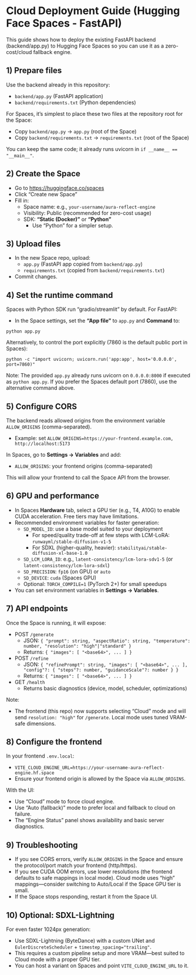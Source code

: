 # Cloud Deployment Guide (Hugging Face Spaces - FastAPI)

This guide shows how to deploy the existing FastAPI backend (backend/app.py) to Hugging Face Spaces so you can use it as a zero-cost/cloud fallback engine.

## 1) Prepare files

Use the backend already in this repository:
- `backend/app.py` (FastAPI application)
- `backend/requirements.txt` (Python dependencies)

For Spaces, it’s simplest to place these two files at the repository root for the Space:
- Copy `backend/app.py` → `app.py` (root of the Space)
- Copy `backend/requirements.txt` → `requirements.txt` (root of the Space)

You can keep the same code; it already runs uvicorn in `if __name__ == "__main__"`.

## 2) Create the Space

- Go to https://huggingface.co/spaces
- Click “Create new Space”
- Fill in:
  - Space name: e.g., `your-username/aura-reflect-engine`
  - Visibility: Public (recommended for zero-cost usage)
  - SDK: **“Static (Docker)”** or **“Python”**
    - Use “Python” for a simpler setup.

## 3) Upload files

- In the new Space repo, upload:
  - `app.py` (FastAPI app copied from `backend/app.py`)
  - `requirements.txt` (copied from `backend/requirements.txt`)
- Commit changes.

## 4) Set the runtime command

Spaces with Python SDK run “gradio/streamlit” by default. For FastAPI:
- In the Space settings, set the **“App file”** to `app.py` and **Command** to:

```
python app.py
```

Alternatively, to control the port explicitly (7860 is the default public port in Spaces):

```
python -c "import uvicorn; uvicorn.run('app:app', host='0.0.0.0', port=7860)"
```

Note: The provided `app.py` already runs uvicorn on `0.0.0.0:8000` if executed as `python app.py`. If you prefer the Spaces default port (7860), use the alternative command above.

## 5) Configure CORS

The backend reads allowed origins from the environment variable `ALLOW_ORIGINS` (comma-separated).
- Example: set `ALLOW_ORIGINS=https://your-frontend.example.com, http://localhost:5173`

In Spaces, go to **Settings → Variables** and add:
- `ALLOW_ORIGINS`: your frontend origins (comma-separated)

This will allow your frontend to call the Space API from the browser.

## 6) GPU and performance

- In Spaces **Hardware** tab, select a GPU tier (e.g., T4, A10G) to enable CUDA acceleration. Free tiers may have limitations.
- Recommended environment variables for faster generation:
  - `SD_MODEL_ID`: use a base model suited to your deployment
    - For speed/quality trade-off at few steps with LCM-LoRA: `runwayml/stable-diffusion-v1-5`
    - For SDXL (higher-quality, heavier): `stabilityai/stable-diffusion-xl-base-1.0`
  - `SD_LCM_LORA_ID`: e.g., `latent-consistency/lcm-lora-sdv1-5` (or `latent-consistency/lcm-lora-sdxl`)
  - `SD_PRECISION`: `fp16` (on GPU) or `auto`
  - `SD_DEVICE`: `cuda` (Spaces GPU)
  - Optional: `TORCH_COMPILE=1` (PyTorch 2+) for small speedups
- You can set environment variables in **Settings → Variables**.

## 7) API endpoints

Once the Space is running, it will expose:
- POST `/generate`
  - JSON: `{ "prompt": string, "aspectRatio": string, "temperature": number, "resolution": "high"|"standard" }`
  - Returns: `{ "images": [ "<base64>", ... ] }`
- POST `/refine`
  - JSON: `{ "refinePrompt": string, "images": [ "<base64>", ... ], "config"?: { "steps"?: number, "guidanceScale"?: number } }`
  - Returns: `{ "images": [ "<base64>", ... ] }`
- GET `/health`
  - Returns basic diagnostics (device, model, scheduler, optimizations)

Note:
- The frontend (this repo) now supports selecting “Cloud” mode and will send `resolution: "high"` for `/generate`. Local mode uses tuned VRAM-safe dimensions.

## 8) Configure the frontend

In your frontend `.env.local`:
- `VITE_CLOUD_ENGINE_URL=https://your-username-aura-reflect-engine.hf.space`
- Ensure your frontend origin is allowed by the Space via `ALLOW_ORIGINS`.

With the UI:
- Use “Cloud” mode to force cloud engine.
- Use “Auto (fallback)” mode to prefer local and fallback to cloud on failure.
- The “Engine Status” panel shows availability and basic server diagnostics.

## 9) Troubleshooting

- If you see CORS errors, verify `ALLOW_ORIGINS` in the Space and ensure the protocol/port match your frontend (http/https).
- If you see CUDA OOM errors, use lower resolutions (the frontend defaults to safe mappings in local mode). Cloud mode uses “high” mappings—consider switching to Auto/Local if the Space GPU tier is small.
- If the Space stops responding, restart it from the Space UI.

## 10) Optional: SDXL-Lightning

For even faster 1024px generation:
- Use SDXL-Lightning (ByteDance) with a custom UNet and `EulerDiscreteScheduler` + `timestep_spacing="trailing"`.
- This requires a custom pipeline setup and more VRAM—best suited to Cloud mode with a proper GPU tier.
- You can host a variant on Spaces and point `VITE_CLOUD_ENGINE_URL` to it.